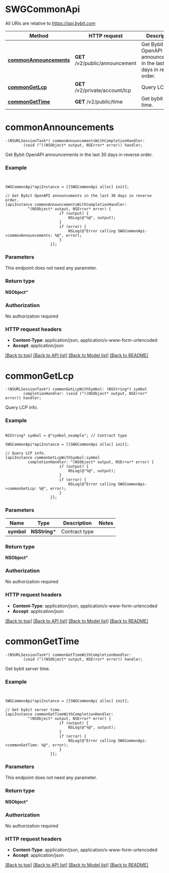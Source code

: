 # SWGCommonApi

All URIs are relative to *https://api.bybit.com*

Method | HTTP request | Description
------------- | ------------- | -------------
[**commonAnnouncements**](SWGCommonApi.md#commonannouncements) | **GET** /v2/public/announcement | Get Bybit OpenAPI announcements in the last 30 days in reverse order.
[**commonGetLcp**](SWGCommonApi.md#commongetlcp) | **GET** /v2/private/account/lcp | Query LCP info.
[**commonGetTime**](SWGCommonApi.md#commongettime) | **GET** /v2/public/time | Get bybit server time.


# **commonAnnouncements**
```objc
-(NSURLSessionTask*) commonAnnouncementsWithCompletionHandler: 
        (void (^)(NSObject* output, NSError* error)) handler;
```

Get Bybit OpenAPI announcements in the last 30 days in reverse order.

### Example 
```objc


SWGCommonApi*apiInstance = [[SWGCommonApi alloc] init];

// Get Bybit OpenAPI announcements in the last 30 days in reverse order.
[apiInstance commonAnnouncementsWithCompletionHandler: 
          ^(NSObject* output, NSError* error) {
                        if (output) {
                            NSLog(@"%@", output);
                        }
                        if (error) {
                            NSLog(@"Error calling SWGCommonApi->commonAnnouncements: %@", error);
                        }
                    }];
```

### Parameters
This endpoint does not need any parameter.

### Return type

**NSObject***

### Authorization

No authorization required

### HTTP request headers

 - **Content-Type**: application/json, application/x-www-form-urlencoded
 - **Accept**: application/json

[[Back to top]](#) [[Back to API list]](../README.md#documentation-for-api-endpoints) [[Back to Model list]](../README.md#documentation-for-models) [[Back to README]](../README.md)

# **commonGetLcp**
```objc
-(NSURLSessionTask*) commonGetLcpWithSymbol: (NSString*) symbol
        completionHandler: (void (^)(NSObject* output, NSError* error)) handler;
```

Query LCP info.

### Example 
```objc

NSString* symbol = @"symbol_example"; // Contract type

SWGCommonApi*apiInstance = [[SWGCommonApi alloc] init];

// Query LCP info.
[apiInstance commonGetLcpWithSymbol:symbol
          completionHandler: ^(NSObject* output, NSError* error) {
                        if (output) {
                            NSLog(@"%@", output);
                        }
                        if (error) {
                            NSLog(@"Error calling SWGCommonApi->commonGetLcp: %@", error);
                        }
                    }];
```

### Parameters

Name | Type | Description  | Notes
------------- | ------------- | ------------- | -------------
 **symbol** | **NSString***| Contract type | 

### Return type

**NSObject***

### Authorization

No authorization required

### HTTP request headers

 - **Content-Type**: application/json, application/x-www-form-urlencoded
 - **Accept**: application/json

[[Back to top]](#) [[Back to API list]](../README.md#documentation-for-api-endpoints) [[Back to Model list]](../README.md#documentation-for-models) [[Back to README]](../README.md)

# **commonGetTime**
```objc
-(NSURLSessionTask*) commonGetTimeWithCompletionHandler: 
        (void (^)(NSObject* output, NSError* error)) handler;
```

Get bybit server time.

### Example 
```objc


SWGCommonApi*apiInstance = [[SWGCommonApi alloc] init];

// Get bybit server time.
[apiInstance commonGetTimeWithCompletionHandler: 
          ^(NSObject* output, NSError* error) {
                        if (output) {
                            NSLog(@"%@", output);
                        }
                        if (error) {
                            NSLog(@"Error calling SWGCommonApi->commonGetTime: %@", error);
                        }
                    }];
```

### Parameters
This endpoint does not need any parameter.

### Return type

**NSObject***

### Authorization

No authorization required

### HTTP request headers

 - **Content-Type**: application/json, application/x-www-form-urlencoded
 - **Accept**: application/json

[[Back to top]](#) [[Back to API list]](../README.md#documentation-for-api-endpoints) [[Back to Model list]](../README.md#documentation-for-models) [[Back to README]](../README.md)

